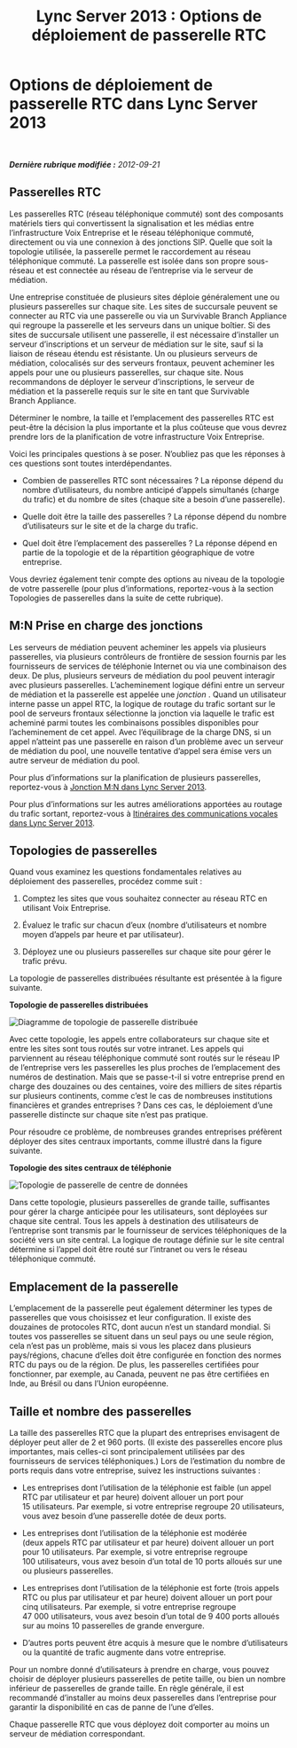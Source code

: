 ﻿---
title: 'Lync Server 2013 : Options de déploiement de passerelle RTC'
TOCTitle: Options de déploiement de passerelle RTC
ms:assetid: d1ab4f74-18aa-40c7-a8cf-ec806cf6e28a
ms:mtpsurl: https://technet.microsoft.com/fr-fr/library/Gg398899(v=OCS.15)
ms:contentKeyID: 49298913
ms.date: 05/20/2016
mtps_version: v=OCS.15
ms.translationtype: HT
---

# Options de déploiement de passerelle RTC dans Lync Server 2013

 

_**Dernière rubrique modifiée :** 2012-09-21_

## Passerelles RTC

Les passerelles RTC (réseau téléphonique commuté) sont des composants matériels tiers qui convertissent la signalisation et les médias entre l’infrastructure Voix Entreprise et le réseau téléphonique commuté, directement ou via une connexion à des jonctions SIP. Quelle que soit la topologie utilisée, la passerelle permet le raccordement au réseau téléphonique commuté. La passerelle est isolée dans son propre sous-réseau et est connectée au réseau de l’entreprise via le serveur de médiation.

Une entreprise constituée de plusieurs sites déploie généralement une ou plusieurs passerelles sur chaque site. Les sites de succursale peuvent se connecter au RTC via une passerelle ou via un Survivable Branch Appliance qui regroupe la passerelle et les serveurs dans un unique boîtier. Si des sites de succursale utilisent une passerelle, il est nécessaire d’installer un serveur d’inscriptions et un serveur de médiation sur le site, sauf si la liaison de réseau étendu est résistante. Un ou plusieurs serveurs de médiation, colocalisés sur des serveurs frontaux, peuvent acheminer les appels pour une ou plusieurs passerelles, sur chaque site. Nous recommandons de déployer le serveur d’inscriptions, le serveur de médiation et la passerelle requis sur le site en tant que Survivable Branch Appliance.

Déterminer le nombre, la taille et l’emplacement des passerelles RTC est peut-être la décision la plus importante et la plus coûteuse que vous devrez prendre lors de la planification de votre infrastructure Voix Entreprise.

Voici les principales questions à se poser. N’oubliez pas que les réponses à ces questions sont toutes interdépendantes.

  - Combien de passerelles RTC sont nécessaires ? La réponse dépend du nombre d’utilisateurs, du nombre anticipé d’appels simultanés (charge du trafic) et du nombre de sites (chaque site a besoin d’une passerelle).

  - Quelle doit être la taille des passerelles ? La réponse dépend du nombre d’utilisateurs sur le site et de la charge du trafic.

  - Quel doit être l’emplacement des passerelles ? La réponse dépend en partie de la topologie et de la répartition géographique de votre entreprise.

Vous devriez également tenir compte des options au niveau de la topologie de votre passerelle (pour plus d’informations, reportez-vous à la section Topologies de passerelles dans la suite de cette rubrique).

## M:N Prise en charge des jonctions

Les serveurs de médiation peuvent acheminer les appels via plusieurs passerelles, via plusieurs contrôleurs de frontière de session fournis par les fournisseurs de services de téléphonie Internet ou via une combinaison des deux. De plus, plusieurs serveurs de médiation du pool peuvent interagir avec plusieurs passerelles. L’acheminement logique défini entre un serveur de médiation et la passerelle est appelée une *jonction* . Quand un utilisateur interne passe un appel RTC, la logique de routage du trafic sortant sur le pool de serveurs frontaux sélectionne la jonction via laquelle le trafic est acheminé parmi toutes les combinaisons possibles disponibles pour l’acheminement de cet appel. Avec l’équilibrage de la charge DNS, si un appel n’atteint pas une passerelle en raison d’un problème avec un serveur de médiation du pool, une nouvelle tentative d’appel sera émise vers un autre serveur de médiation du pool.

Pour plus d’informations sur la planification de plusieurs passerelles, reportez-vous à [Jonction M:N dans Lync Server 2013](lync-server-2013-m-n-trunk.md).

Pour plus d’informations sur les autres améliorations apportées au routage du trafic sortant, reportez-vous à [Itinéraires des communications vocales dans Lync Server 2013](lync-server-2013-voice-routes.md).

## Topologies de passerelles

Quand vous examinez les questions fondamentales relatives au déploiement des passerelles, procédez comme suit :

1.  Comptez les sites que vous souhaitez connecter au réseau RTC en utilisant Voix Entreprise.

2.  Évaluez le trafic sur chacun d’eux (nombre d’utilisateurs et nombre moyen d’appels par heure et par utilisateur).

3.  Déployez une ou plusieurs passerelles sur chaque site pour gérer le trafic prévu.

La topologie de passerelles distribuées résultante est présentée à la figure suivante.

**Topologie de passerelles distribuées**

![Diagramme de topologie de passerelle distribuée](images/Gg398899.f0f65a0b-a462-491a-878b-4d4bf0a96f6d(OCS.15).jpg "Diagramme de topologie de passerelle distribuée")

Avec cette topologie, les appels entre collaborateurs sur chaque site et entre les sites sont tous routés sur votre intranet. Les appels qui parviennent au réseau téléphonique commuté sont routés sur le réseau IP de l’entreprise vers les passerelles les plus proches de l’emplacement des numéros de destination. Mais que se passe-t-il si votre entreprise prend en charge des douzaines ou des centaines, voire des milliers de sites répartis sur plusieurs continents, comme c’est le cas de nombreuses institutions financières et grandes entreprises ? Dans ces cas, le déploiement d’une passerelle distincte sur chaque site n’est pas pratique.

Pour résoudre ce problème, de nombreuses grandes entreprises préfèrent déployer des sites centraux importants, comme illustré dans la figure suivante.

**Topologie des sites centraux de téléphonie**

![Topologie de passerelle de centre de données](images/Gg398899.927f4808-bf74-405a-be20-2cd9cd87af6d(OCS.15).jpg "Topologie de passerelle de centre de données")

Dans cette topologie, plusieurs passerelles de grande taille, suffisantes pour gérer la charge anticipée pour les utilisateurs, sont déployées sur chaque site central. Tous les appels à destination des utilisateurs de l’entreprise sont transmis par le fournisseur de services téléphoniques de la société vers un site central. La logique de routage définie sur le site central détermine si l’appel doit être routé sur l’intranet ou vers le réseau téléphonique commuté.

## Emplacement de la passerelle

L’emplacement de la passerelle peut également déterminer les types de passerelles que vous choisissez et leur configuration. Il existe des douzaines de protocoles RTC, dont aucun n’est un standard mondial. Si toutes vos passerelles se situent dans un seul pays ou une seule région, cela n’est pas un problème, mais si vous les placez dans plusieurs pays/régions, chacune d’elles doit être configurée en fonction des normes RTC du pays ou de la région. De plus, les passerelles certifiées pour fonctionner, par exemple, au Canada, peuvent ne pas être certifiées en Inde, au Brésil ou dans l’Union européenne.

## Taille et nombre des passerelles

La taille des passerelles RTC que la plupart des entreprises envisagent de déployer peut aller de 2 et 960 ports. (Il existe des passerelles encore plus importantes, mais celles-ci sont principalement utilisées par des fournisseurs de services téléphoniques.) Lors de l’estimation du nombre de ports requis dans votre entreprise, suivez les instructions suivantes :

  - Les entreprises dont l’utilisation de la téléphonie est faible (un appel RTC par utilisateur et par heure) doivent allouer un port pour 15 utilisateurs. Par exemple, si votre entreprise regroupe 20 utilisateurs, vous avez besoin d’une passerelle dotée de deux ports.

  - Les entreprises dont l’utilisation de la téléphonie est modérée (deux appels RTC par utilisateur et par heure) doivent allouer un port pour 10 utilisateurs. Par exemple, si votre entreprise regroupe 100 utilisateurs, vous avez besoin d’un total de 10 ports alloués sur une ou plusieurs passerelles.

  - Les entreprises dont l’utilisation de la téléphonie est forte (trois appels RTC ou plus par utilisateur et par heure) doivent allouer un port pour cinq utilisateurs. Par exemple, si votre entreprise regroupe 47 000 utilisateurs, vous avez besoin d’un total de 9 400 ports alloués sur au moins 10 passerelles de grande envergure.

  - D’autres ports peuvent être acquis à mesure que le nombre d’utilisateurs ou la quantité de trafic augmente dans votre entreprise.

Pour un nombre donné d’utilisateurs à prendre en charge, vous pouvez choisir de déployer plusieurs passerelles de petite taille, ou bien un nombre inférieur de passerelles de grande taille. En règle générale, il est recommandé d’installer au moins deux passerelles dans l’entreprise pour garantir la disponibilité en cas de panne de l’une d’elles.

Chaque passerelle RTC que vous déployez doit comporter au moins un serveur de médiation correspondant.


